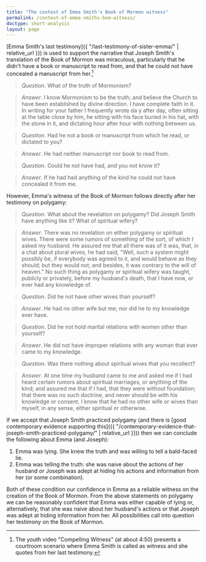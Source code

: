 ```yaml
---
title: "The context of Emma Smith's Book of Mormon witness"
permalink: /context-of-emma-smiths-bom-witness/
doctype: short-analysis
layout: page
---
```


[Emma Smith's last testimony]{{ "/last-testimony-of-sister-emma/" | relative_url }}) is used to support the narrative that Joseph Smith's translation of the Book of Mormon was miraculous, particularly that he didn't have a book or manuscript to read from, and that he could not have concealed a manuscript from her.[^examples]

> *Question*. What of the truth of Mormonism?

> *Answer*. I know Mormonism to be the truth; and believe the Church to have been established by divine direction. I have complete faith in it. In writing for your father I frequently wrote da y after day, often sitting at the table close by him, he sitting with his face buried in his hat, with the stone in it, and dictating hour after hour with nothing between us.

> *Question*. Had he not a book or manuscript from which he read, or dictated to you?

> *Answer*. He had neither manuscript nor book to read from.

> *Question*. Could he not have had, and you not know it?

> *Answer*. If he had had anything of the kind he could not have concealed it from me.

However, Emma's witness of the Book of Mormon follows directly after her testimony on polygamy:

> *Question*. What about the revelation on polygamy? Did Joseph Smith have anything like it? What of spiritual wifery?

> *Answer*. There was no revelation on either polygamy or spiritual wives. There were some rumors of something of the sort, of which I asked my husband. He assured me that all there was of it was, that, in a chat about plural wives, he had said, "Well, such a system might possibly be, if everybody was agreed to it, and would behave as they should; but they would not; and besides, it was contrary to the will of heaven." No such thing as polygamy or spiritual wifery was taught, publicly or privately, before my husband's death, that I have now, or ever had any knowledge of.

> *Question*. Did he not have other wives than yourself?

> *Answer*. He had no other wife but me; nor did he to my knowledge ever have.

> *Question*. Did he not hold marital relations with women other than yourself?

> *Answer*. He did not have improper relations with any woman that ever came to my knowledge.

> *Question*. Was there nothing about spiritual wives that you recollect?

> *Answer*. At one time my husband came to me and asked me if I had heard certain rumors about spiritual marriages, or anything of the kind; and assured me that if I had, that they were without foundation; that there was no such doctrine, and never should be with his knowledge or consent. I know that he had no other wife or wives than myself, in any sense, either spiritual or otherwise.

If we accept that Joseph Smith practiced polygamy (and there is [good contemporary evidence supporting this]({{ "/contemporary-evidence-that-joseph-smith-practiced-polygamy/" | relative_url }})) then we can conclude the following about Emma (and Joseph):

1. Emma was lying.  She knew the truth and was willing to tell a bald-faced lie.
1. Emma was telling the truth: she was naive about the actions of her husband *or* Joseph was adept at hiding his actions and information from her (or some combination).

Both of these condition our confidence in Emma as a reliable witness on the creation of the Book of Mormon.  From the above statements on polygamy we can be reasonably confident that Emma was either capable of lying or, alternatively, that she was naive about her husband's actions or that Joseph was adept at hiding information from her.  All possibilities call into question her testimony on the Book of Mormon.

[^examples]: The youth video "Compelling Witness" (at about 4:50) presents a courtroom scenario where Emma Smith is called as witness and she quotes from her last testimony.
